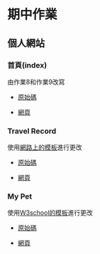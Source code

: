 # 期中作業
## 個人網站
### 首頁(index)
由作業8和作業9改寫

- [原始碼](index.html)

- [網頁](https://hjh60.github.io/wp/project/Midterm/index.html)

### Travel Record
使用[網路上的模板](https://templated.co/visualize/)進行更改

- [原始碼](travelRecord.html)

- [網頁](https://hjh60.github.io/wp/project/Midterm/travelRecord.html)

### My Pet
使用[W3school的模板](https://www.w3schools.com/w3css/tryw3css_templates_photo.htm#)進行更改
- [原始碼](mypet.html)

- [網頁](https://hjh60.github.io/wp/project/Midterm/mypet.html)